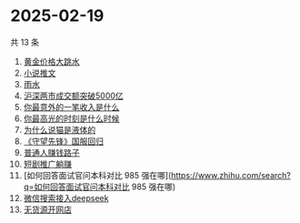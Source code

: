 # 2025-02-19

共 13 条

<!-- BEGIN ZHIHUSEARCH -->
<!-- 最后更新时间 Wed Feb 19 2025 12:12:04 GMT+0800 (China Standard Time) -->
1. [黄金价格大跳水](https://www.zhihu.com/search?q=黄金价格大跳水)
1. [小说推文](https://www.zhihu.com/search?q=小说推文)
1. [雨水](https://www.zhihu.com/search?q=雨水)
1. [沪深两市成交额突破5000亿](https://www.zhihu.com/search?q=沪深两市成交额突破5000亿)
1. [你最意外的一笔收入是什么](https://www.zhihu.com/search?q=你最意外的一笔收入是什么)
1. [你最高光的时刻是什么时候](https://www.zhihu.com/search?q=你最高光的时刻是什么时候)
1. [为什么说猫是液体的](https://www.zhihu.com/search?q=为什么说猫是液体的)
1. [《守望先锋》国服回归](https://www.zhihu.com/search?q=《守望先锋》国服回归)
1. [普通人赚钱路子](https://www.zhihu.com/search?q=普通人赚钱路子)
1. [短剧推广躺赚](https://www.zhihu.com/search?q=短剧推广躺赚)
1. [如何回答面试官问本科对比 985 强在哪](https://www.zhihu.com/search?q=如何回答面试官问本科对比 985 强在哪)
1. [微信搜索接入deepseek](https://www.zhihu.com/search?q=微信搜索接入deepseek)
1. [无货源开网店](https://www.zhihu.com/search?q=无货源开网店)
<!-- END ZHIHUSEARCH -->
